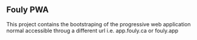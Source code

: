 ## Fouly PWA
This project contains the bootstraping of the progressive web application normal accessible throug a different url i.e. app.fouly.ca or fouly.app